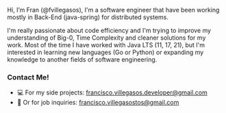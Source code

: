 Hi, I’m Fran (@fvillegasos), I'm a software engineer that have been working mostly in Back-End (java-spring) for distributed systems.

I'm really passionate about code efficiency and I'm trying to improve my understanding of Big-0, Time Complexity and cleaner solutions for my work.
Most of the time I have worked with Java LTS (11, 17, 21), but I'm interested in learning new languages (Go or Python) or expanding my knowledge to another fields of software engineering.

### Contact Me!

- :computer: For my side projects: francisco.villegasos.developer@gmail.com
- :briefcase: Or for job inquiries: francisco.villegasostos@gmail.com

<!---
fvillegasos/fvillegasos is a ✨ special ✨ repository because its `README.md` (this file) appears on your GitHub profile.
You can click the Preview link to take a look at your changes.
--->

